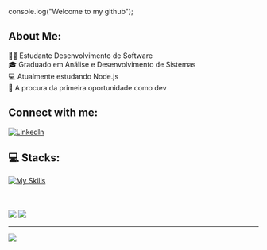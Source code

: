console.log("Welcome to my github");

## About Me:
🧑‍💻 Estudante Desenvolvimento de Software<br>🎓 Graduado em Análise e Desenvolvimento de Sistemas<br>💻 Atualmente estudando Node.js<br>🦾 A procura da primeira oportunidade como dev<br>


## Connect with me:
[![LinkedIn](https://img.shields.io/badge/LinkedIn-%230077B5.svg?logo=linkedin&logoColor=white)](https://linkedin.com/in/[https://www.linkedin.com/in/felipe-sanches-1a21ab233/](https://www.linkedin.com/in/felipe-sanches3/)) 

## 💻 Stacks:
[![My Skills](https://skillicons.dev/icons?i=html,css,js,nodejs,expressjs,java,mysql)](https://skillicons.dev)
<br>
<br>
<br>
<br>
![](https://github-readme-stats.vercel.app/api?username=FelipeSanches10&theme=dracula&hide_border=false&include_all_commits=false&count_private=false) 
![](https://github-readme-stats.vercel.app/api/top-langs/?username=FelipeSanches10&theme=dracula&hide_border=false&include_all_commits=false&count_private=false&layout=compact)


---
[![](https://visitcount.itsvg.in/api?id=FelipeSanches10&icon=0&color=0)](https://visitcount.itsvg.in)

<!-- Proudly created with GPRM ( https://gprm.itsvg.in ) -->
